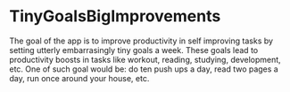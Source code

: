# TinyGoalsBigImprovements

The goal of the app is to improve productivity in self improving tasks by setting utterly embarrasingly tiny goals a week. These goals lead to productivity boosts in tasks like workout, reading, studying, development, etc. One of such goal would be: do ten push ups a day, read two pages a day, run once around your house, etc.

